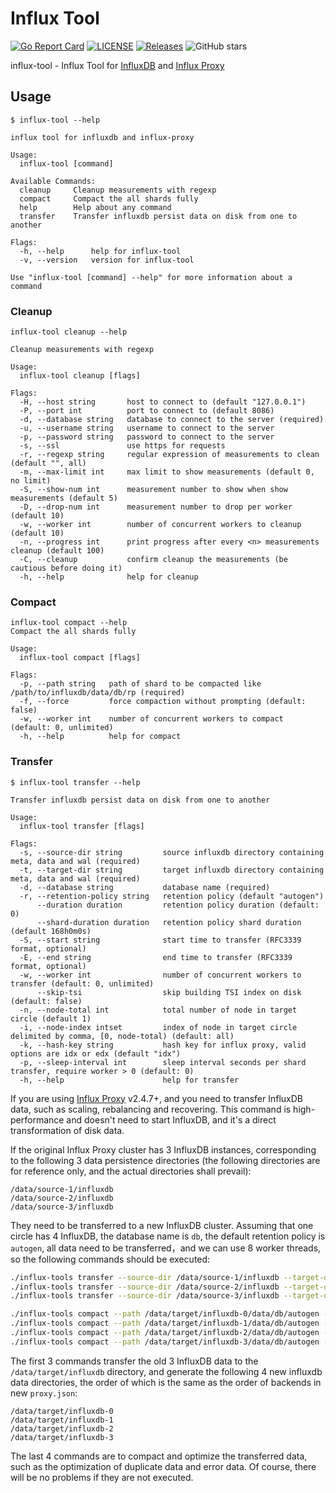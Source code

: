 # Influx Tool

[![Go Report Card](https://goreportcard.com/badge/chengshiwen/influx-tool)](https://goreportcard.com/report/chengshiwen/influx-tool)
[![LICENSE](https://img.shields.io/github/license/chengshiwen/influx-tool.svg)](https://github.com/chengshiwen/influx-tool/blob/master/LICENSE)
[![Releases](https://img.shields.io/github/release-pre/chengshiwen/influx-tool.svg)](https://github.com/chengshiwen/influx-tool/releases)
![GitHub stars](https://img.shields.io/github/stars/chengshiwen/influx-tool.svg?label=github%20stars&logo=github)

influx-tool - Influx Tool for [InfluxDB](https://docs.influxdata.com/influxdb/v1.8/) and [Influx Proxy](https://github.com/chengshiwen/influx-proxy)

## Usage

```
$ influx-tool --help

influx tool for influxdb and influx-proxy

Usage:
  influx-tool [command]

Available Commands:
  cleanup     Cleanup measurements with regexp
  compact     Compact the all shards fully
  help        Help about any command
  transfer    Transfer influxdb persist data on disk from one to another

Flags:
  -h, --help      help for influx-tool
  -v, --version   version for influx-tool

Use "influx-tool [command] --help" for more information about a command
```

### Cleanup

```
influx-tool cleanup --help

Cleanup measurements with regexp

Usage:
  influx-tool cleanup [flags]

Flags:
  -H, --host string       host to connect to (default "127.0.0.1")
  -P, --port int          port to connect to (default 8086)
  -d, --database string   database to connect to the server (required)
  -u, --username string   username to connect to the server
  -p, --password string   password to connect to the server
  -s, --ssl               use https for requests
  -r, --regexp string     regular expression of measurements to clean (default "", all)
  -m, --max-limit int     max limit to show measurements (default 0, no limit)
  -S, --show-num int      measurement number to show when show measurements (default 5)
  -D, --drop-num int      measurement number to drop per worker (default 10)
  -w, --worker int        number of concurrent workers to cleanup (default 10)
  -n, --progress int      print progress after every <n> measurements cleanup (default 100)
  -C, --cleanup           confirm cleanup the measurements (be cautious before doing it)
  -h, --help              help for cleanup
```

### Compact

```
influx-tool compact --help
Compact the all shards fully

Usage:
  influx-tool compact [flags]

Flags:
  -p, --path string   path of shard to be compacted like /path/to/influxdb/data/db/rp (required)
  -f, --force         force compaction without prompting (default: false)
  -w, --worker int    number of concurrent workers to compact (default: 0, unlimited)
  -h, --help          help for compact
```

### Transfer

```
$ influx-tool transfer --help

Transfer influxdb persist data on disk from one to another

Usage:
  influx-tool transfer [flags]

Flags:
  -s, --source-dir string         source influxdb directory containing meta, data and wal (required)
  -t, --target-dir string         target influxdb directory containing meta, data and wal (required)
  -d, --database string           database name (required)
  -r, --retention-policy string   retention policy (default "autogen")
      --duration duration         retention policy duration (default: 0)
      --shard-duration duration   retention policy shard duration (default 168h0m0s)
  -S, --start string              start time to transfer (RFC3339 format, optional)
  -E, --end string                end time to transfer (RFC3339 format, optional)
  -w, --worker int                number of concurrent workers to transfer (default: 0, unlimited)
      --skip-tsi                  skip building TSI index on disk (default: false)
  -n, --node-total int            total number of node in target circle (default 1)
  -i, --node-index intset         index of node in target circle delimited by comma, [0, node-total) (default: all)
  -k, --hash-key string           hash key for influx proxy, valid options are idx or edx (default "idx")
  -p, --sleep-interval int        sleep interval seconds per shard transfer, require worker > 0 (default: 0)
  -h, --help                      help for transfer
```

If you are using [Influx Proxy](https://github.com/chengshiwen/influx-proxy) v2.4.7+, and you need to transfer InfluxDB data, such as scaling, rebalancing and recovering.
This command is high-performance and doesn't need to start InfluxDB, and it's a direct transformation of disk data.

If the original Influx Proxy cluster has 3 InfluxDB instances, corresponding to the following 3 data persistence directories
(the following directories are for reference only, and the actual directories shall prevail):

```
/data/source-1/influxdb
/data/source-2/influxdb
/data/source-3/influxdb
```

They need to be transferred to a new InfluxDB cluster. Assuming that one circle has 4 InfluxDB, the database name is `db`, the default retention policy is `autogen`,
all data need to be transferred，and we can use 8 worker threads, so the following commands should be executed:

```bash
./influx-tools transfer --source-dir /data/source-1/influxdb --target-dir /data/target/influxdb --database db --node-total 4 --worker 8
./influx-tools transfer --source-dir /data/source-2/influxdb --target-dir /data/target/influxdb --database db --node-total 4 --worker 8
./influx-tools transfer --source-dir /data/source-3/influxdb --target-dir /data/target/influxdb --database db --node-total 4 --worker 8

./influx-tools compact --path /data/target/influxdb-0/data/db/autogen --force --worker 8
./influx-tools compact --path /data/target/influxdb-1/data/db/autogen --force --worker 8
./influx-tools compact --path /data/target/influxdb-2/data/db/autogen --force --worker 8
./influx-tools compact --path /data/target/influxdb-3/data/db/autogen --force --worker 8
```

The first 3 commands transfer the old 3 InfluxDB data to the `/data/target/influxdb` directory, and generate the following 4 new influxdb data directories,
the order of which is the same as the order of backends in new `proxy.json`:

```
/data/target/influxdb-0
/data/target/influxdb-1
/data/target/influxdb-2
/data/target/influxdb-3
```

The last 4 commands are to compact and optimize the transferred data, such as the optimization of duplicate data and error data.
Of course, there will be no problems if they are not executed.
